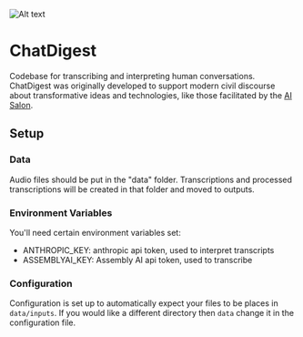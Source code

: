 ![Alt text](https://github.com/IanEisenberg/ChatDigest/blob/main/static/AI_Salon.png?raw=true "AI Salon")


# ChatDigest
Codebase for transcribing and interpreting human conversations. ChatDigest was originally
developed to support modern civil discourse about transformative ideas and technologies,
like those facilitated by the [AI Salon](https://lu.ma/Ai-salon).


## Setup

### Data
Audio files should be put in the "data" folder. Transcriptions and processed transcriptions will
be created in that folder and moved to outputs.

### Environment Variables
You'll need certain environment variables set:
* ANTHROPIC_KEY: anthropic api token, used to interpret transcripts
* ASSEMBLYAI_KEY: Assembly AI api token, used to transcribe

### Configuration
Configuration is set up to automatically expect your files to be places in `data/inputs`. If
you would like a different directory then `data` change it in the configuration file.
